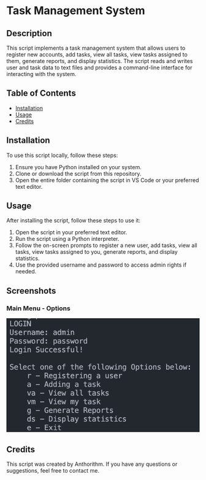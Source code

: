 # Task Management System

## Description
This script implements a task management system that allows users to register new accounts, add tasks, view all tasks, view tasks assigned to them, generate reports, and display statistics. The script reads and writes user and task data to text files and provides a command-line interface for interacting with the system.

## Table of Contents
- [Installation](#installation)
- [Usage](#usage)
- [Credits](#credits)

## Installation
To use this script locally, follow these steps:
1. Ensure you have Python installed on your system.
2. Clone or download the script from this repository.
3. Open the entire folder containing the script in VS Code or your preferred text editor.

## Usage
After installing the script, follow these steps to use it:
1. Open the script in your preferred text editor.
2. Run the script using a Python interpreter.
3. Follow the on-screen prompts to register a new user, add tasks, view all tasks, view tasks assigned to you, generate reports, and display statistics.
4. Use the provided username and password to access admin rights if needed.

## Screenshots

### Main Menu - Options
![Main Menu](/Screenshots/Main_Menu.jpeg)

## Credits
This script was created by Anthorithm. If you have any questions or suggestions, feel free to contact me.
